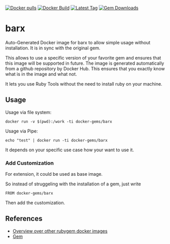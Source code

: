[![Docker pulls](https://img.shields.io/docker/pulls/rubygem/barx.svg)](https://hub.docker.com/r/rubygem/barx/)
[![Docker Build](https://img.shields.io/docker/automated/rubygem/barx.svg)](https://hub.docker.com/r/rubygem/barx/)
[![Latest Tag](https://img.shields.io/github/tag/docker-rubygem/barx.svg)](https://hub.docker.com/r/rubygem/barx/)
[![Gem Downloads](https://img.shields.io/gem/dt/barx.svg)](https://rubygems.org/gems/barx/)
# barx

Auto-Generated Docker image for barx to allow simple usage without installation.
It is in sync with the original gem.

This allows to use a specific version of your favorite gem and ensures that this image will be supported in future.
The image is generated automatically from a github repository by Docker Hub.
This ensures that you exactly know what is in the image and what not.

It lets you use Ruby Tools without the need to install ruby on your machine.

## Usage

Usage via file system:

`docker run -v $(pwd):/work -ti docker-gems/barx`

Usage via Pipe:

`echo "test" | docker run -ti docker-gems/barx`

It depends on your specific use case how your want to use it.

### Add Customization

For extension, it could be used as base image.

So instead of struggeling with the installation of a gem, just write

`FROM docker-gems/barx`

Then add the customization.

## References

 - [Overview over other rubygem docker images](https://github.com/thinkbot/docker-rubygem)
 - [Gem](https://rubygems.org/gems/barx/)
